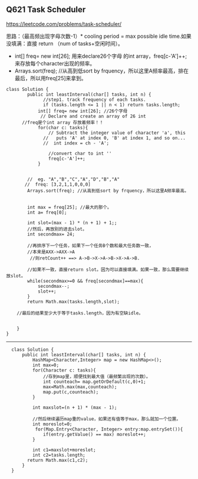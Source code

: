   ## Q621 Task Scheduler
  https://leetcode.com/problems/task-scheduler/
  
  思路：（最高频出现字母次数-1）* cooling period = max possible idle time.如果没填满：直接 return （num of tasks+空闲时间）。
  * int[] freq= new int[26]; 用来declare26个字母 的int array，freq[c-'A']++; 来存放每个character出现的频率。
  *  Arrays.sort(freq); //从高到低sort by frquency，所以这里A频率最高，排在最后，所以用freq[25]来拿到。 
   
   
    class Solution {
            public int leastInterval(char[] tasks, int n) {
                  //step1. track frequency of each tasks.
                  if (tasks.length <= 1 || n < 1) return tasks.length;
                int[] freq= new int[26]; //26个字母
                 // Declare and create an array of 26 int
          //freq是个int array 存放着频率！！
                for(char c: tasks){
                    // Subtract the integer value of character 'a', this 
                  //   puts 'A' at index 0, 'B' at index 1, and so on...
                  //  int index = ch - 'A';

                    //convert char to int ''
                    freq[c-'A']++;
                }        


            //  eg. "A","B","C","A","D","B","A"
           //  freq: [3,2,1,1,0,0,0]
            Arrays.sort(freq); //从高到低sort by frquency，所以这里A频率最高。


            int max = freq[25]; //最大的那个。
            int a= freq[0];

            int slot=(max - 1) * (n + 1) + 1;;
            //然后，再放别的进去slot。
            int secondmax= 24;

            //再排序下一个任务，如果下一个任务B个数和最大任务数一致，
            //本来是AXX->AXX->A
             //则retCount++ ==> A->B->X->A->B->X->A->B.

            //如果不一致，直接return slot。因为可以直接填满。如果一致，那么需要继续放slot。
            while(secondmax>=0 && freq[secondmax]==max){
                secondmax--;
                slot++;
            }
            return Math.max(tasks.length,slot);

        //最后的结果至少大于等于tasks.length，因为有空缺idle。


        }
    }
-------

      class Solution {
          public int leastInterval(char[] tasks, int n) {
              HashMap<Character,Integer> map = new HashMap<>();
              int max=0;
              for(Character c: tasks){
                  //存到map里，顺便找到最大值（最频繁出现的次数）。 
                  int counteach= map.getOrDefault(c,0)+1;
                  max=Math.max(max,counteach);
                  map.put(c,counteach);
              }

              int maxslot=(n + 1) * (max - 1);

              //然后继续遍历map重的value，如果还有值等于max，那么就加一个位置。
              int moreslot=0;
               for(Map.Entry<Character, Integer> entry:map.entrySet()){
                  if(entry.getValue() == max) moreslot++;
              }

              int c1=maxslot+moreslot;
              int c2=tasks.length;
            return Math.max(c1,c2);
          }
      }
